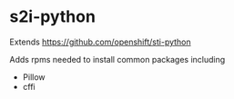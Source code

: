 # s2i-python
Extends https://github.com/openshift/sti-python

Adds rpms needed to install common packages including

- Pillow
- cffi
